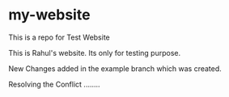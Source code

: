 # my-website
This is a repo for Test Website

This is Rahul's website. Its only for testing purpose.

New Changes added in the example branch which was created.


Resolving the Conflict ........
